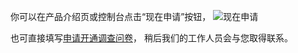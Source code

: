
你可以在产品介绍页或控制台点击“现在申请”按钮，
![现在申请](http://imgcache.tcecqpoc.fsphere.cn/image/mc.qcloudimg.com/static/img/3aacafb46e58ae69c1d94cdaab369f73/image.png)

也可直接填写[申请开通调查问卷](http://wj.qq.com/s/597273/dddf)，
稍后我们的工作人员会与您取得联系。
